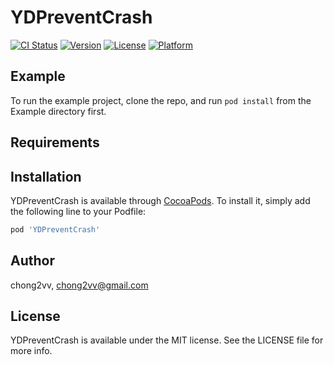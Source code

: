 # YDPreventCrash

[![CI Status](https://img.shields.io/travis/chong2vv/YDPreventCrash.svg?style=flat)](https://travis-ci.org/chong2vv/YDPreventCrash)
[![Version](https://img.shields.io/cocoapods/v/YDPreventCrash.svg?style=flat)](https://cocoapods.org/pods/YDPreventCrash)
[![License](https://img.shields.io/cocoapods/l/YDPreventCrash.svg?style=flat)](https://cocoapods.org/pods/YDPreventCrash)
[![Platform](https://img.shields.io/cocoapods/p/YDPreventCrash.svg?style=flat)](https://cocoapods.org/pods/YDPreventCrash)

## Example

To run the example project, clone the repo, and run `pod install` from the Example directory first.

## Requirements

## Installation

YDPreventCrash is available through [CocoaPods](https://cocoapods.org). To install
it, simply add the following line to your Podfile:

```ruby
pod 'YDPreventCrash'
```

## Author

chong2vv, chong2vv@gmail.com

## License

YDPreventCrash is available under the MIT license. See the LICENSE file for more info.
